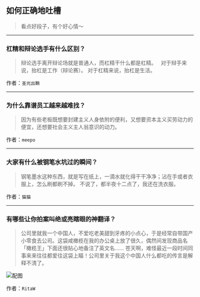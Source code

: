 ## 如何正确地吐槽

> 看点好段子，有个好心情～


 
---

### 杠精和辩论选手有什么区别？

> 辩论选手离开辩论场就是普通人，而杠精干什么都是杠精。
>  
> 对于辩手来说，抬杠是工作（辩论赛）。
> 对于杠精来说，抬杠是生活。


作者：`圣光出鞘`

---

### 为什么靠谱员工越来越难找？

> 因为有些老板既想要封建主义人身依附的便利，又想要资本主义买劳动力的便宜，还想要社会主义主人翁意识的动力。


作者：`meepo`

---

### 大家有什么被钢笔水坑过的瞬间？

> 钢笔墨水这种东西，就是写在纸上，一滴水就化得干干净净；沾在手或者衣服上，怎么刷都刷不掉。
> 不说了，都半夜十二点了，我还在洗衣服。


作者：`猫猫`

---

### 有哪些让你拍案叫绝或亮瞎眼的神翻译？

> 公司里就我一个中国人，不爱吃老美甜到牙疼的小点心，于是经常自带国产小零食去公司。这袋咸橄榄在我的办公桌上放了很久，偶然间发现商品名「橄榄王」下面还很贴心地备注了英文名...... 苍天啊，难怪最近一段时间同事来来往往都爱往这袋上瞄！公司里关于我这个中国人什么都吃的传言是解释不清了。



![配图](http://pic1.zhimg.com/70/v2-6dac32751b1abf23c68e13d3d48454d8_b.jpg)


作者：`RitaW`